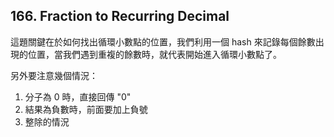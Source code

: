 ## 166. Fraction to Recurring Decimal

這題關鍵在於如何找出循環小數點的位置，我們利用一個 hash 來記錄每個餘數出現的位置，當我們遇到重複的餘數時，就代表開始進入循環小數點了。

另外要注意幾個情況：

1. 分子為 0 時，直接回傳 "0"
2. 結果為負數時，前面要加上負號
3. 整除的情況

